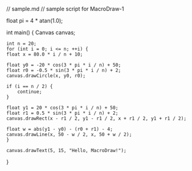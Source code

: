 // sample.md
// sample script for MacroDraw-1


float pi = 4 * atan(1.0);

int main()
{
    Canvas canvas;

    int n = 20;
    for (int i = 0; i <= n; ++i) {
	float x = 80.0 * i / n + 10;

	float y0 = -20 * cos(3 * pi * i / n) + 50;
	float r0 = -0.5 * sin(3 * pi * i / n) + 2;
	canvas.drawCircle(x, y0, r0);

	if (i == n / 2) {
	    continue;
	}

	float y1 = 20 * cos(3 * pi * i / n) + 50;
	float r1 = 0.5 * sin(3 * pi * i / n) + 2;
	canvas.drawRect(x - r1 / 2, y1 - r1 / 2, x + r1 / 2, y1 + r1 / 2);

	float w = abs(y1 - y0) - (r0 + r1) - 4;
	canvas.drawLine(x, 50 - w / 2, x, 50 + w / 2);
    }

    canvas.drawText(5, 15, "Hello, MacroDraw!");
}
